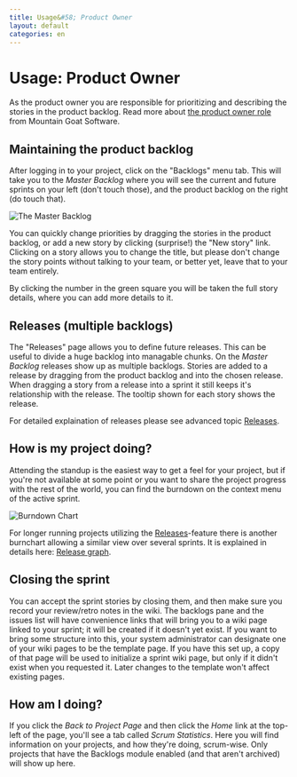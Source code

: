 ```yaml
---
title: Usage&#58; Product Owner
layout: default
categories: en
---
```

[releases]: /topics/releases.html
[release_graph]: /topics/release_graph.html

# Usage: Product Owner

As the product owner you are responsible for prioritizing and describing the stories in the product backlog. Read more about <a href="http://www.mountaingoatsoftware.com/scrum/product-owner" target="_blank">the product owner role</a> from Mountain Goat Software.

## Maintaining the product backlog

After logging in to your project, click on the "Backlogs" menu tab. This will take you to the _Master Backlog_ where you will see the current and future sprints on your left (don't touch those), and the product backlog on the right (do touch that). 

![The Master Backlog](../../assets/images/master_backlog.png)

You can quickly change priorities by dragging the stories in the product backlog, or add a new story by clicking (surprise!) the "New story" link. Clicking on a story allows you to change the title, but please don't change the story points without talking to your team, or better yet, leave that to your team entirely.

By clicking the number in the green square you will be taken the full story details, where you can add more details to it.

## Releases (multiple backlogs)

The "Releases" page allows you to define future releases. This can be useful to divide a huge backlog into managable chunks.
On the _Master Backlog_ releases show up as multiple backlogs. Stories are added to a release by dragging from the product backlog and into the chosen release.
When dragging a story from a release into a sprint it still keeps it's relationship with the release. The tooltip shown for each story shows the release.

For detailed explaination of releases please see advanced topic [Releases][releases].

## How is my project doing?

Attending the standup is the easiest way to get a feel for your project, but if you're not available at some point or you want to share the project progress with the rest of the world, you can find the burndown on the context menu of the active sprint.

![Burndown Chart](../../assets/images/sprint_context_menu.png)

For longer running projects utilizing the [Releases][releases]-feature there is another burnchart allowing a similar view over several sprints. It is explained in details here: [Release graph][release_graph].

## Closing the sprint

You can accept the sprint stories by closing them, and then make sure you record your review/retro notes in the wiki. The backlogs pane and the issues list will have convenience links that will bring you to a wiki page linked to your sprint; it will be created if it doesn't yet exist. If you want to bring some structure into this, your system administrator can designate one of your wiki pages to be the template page. If you have this set up, a copy of that page will be used to initialize a sprint wiki page, but only if it didn't exist when you requested it. Later changes to the template won't affect existing pages.

## How am I doing?

If you click the _Back to Project Page_ and then click the _Home_ link at the top-left of the page, you'll see a tab called _Scrum Statistics_. Here you will find information on your projects, and how they're doing, scrum-wise. Only projects that have the Backlogs module enabled (and that aren't archived) will show up here.
